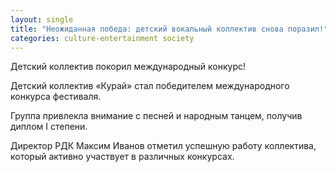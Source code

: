 ```yaml
---
layout: single
title: "Неожиданная победа: детский вокальный коллектив снова поразил!"
categories: culture-entertainment society
---
```

Детский коллектив покорил международный конкурс!

Детский коллектив «Курай» стал победителем международного конкурса фестиваля.

Группа привлекла внимание с песней и народным танцем, получив диплом I степени.

Директор РДК Максим Иванов отметил успешную работу коллектива, который активно участвует в различных конкурсах.
